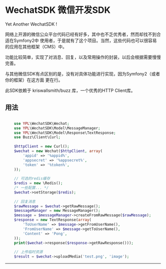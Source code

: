 WechatSDK 微信开发SDK
=======================

Yet Another WechatSDK !

网络上开源的微信公众平台代码已经有好多，其中也不乏优秀者，然而却找不到合适在Symfony2中
使用者，于是就有了这个项目。当然，这些代码也可以很容易的应用在其他框架（CMS）中。

功能比较简单，实现了对消息、回复，以及常用操作的封装，以后会根据需要慢慢完善。

与其他微信SDK有点区别的是，没有对具体功能进行实现，因为Symfony2（或者你的框架）在这方面
更在行。

此SDK依赖于 kriswallsmith/buzz 库，一个优秀的HTTP Client库。

用法
-----


```php

    use YPL\WechatSDK\Wechat;
    use YPL\WechatSDK\Model\MessageManager;
    use YPL\WechatSDK\Model\Response\TextResponse;
    use Buzz\Client\Curl;
    
    $httpClient = new Curl();
    $wechat = new Wechat($httpClient, array(
        'appid' => '%appid%',
        'appsecret' => '%appsecret%',
        'token' => '%token%',
    ));
    
    // 可选的redis缓存
    $redis = new \Redis();
    /* 一些配置... */
    $wechat->setStorage($redis);
    
    // 回复消息
    $rawMessage = $wechat->getRawMessage();
    $messageManager = new MessageManager();
    $message = $messageManager->createFromRawMessage($rawMessage);
    $response = new TextResponse(array(
        'ToUserName' => $message->getFromUserName(),
        'FromUserName' => $message->getToUserName(),
        'Content' => 'Pong',
    ));
    print($wechat->response($response->getRawResponse()));
    
    // 上传临时资源
    $result = $wechat->uploadMedia('test.png', 'image');

```
-----

